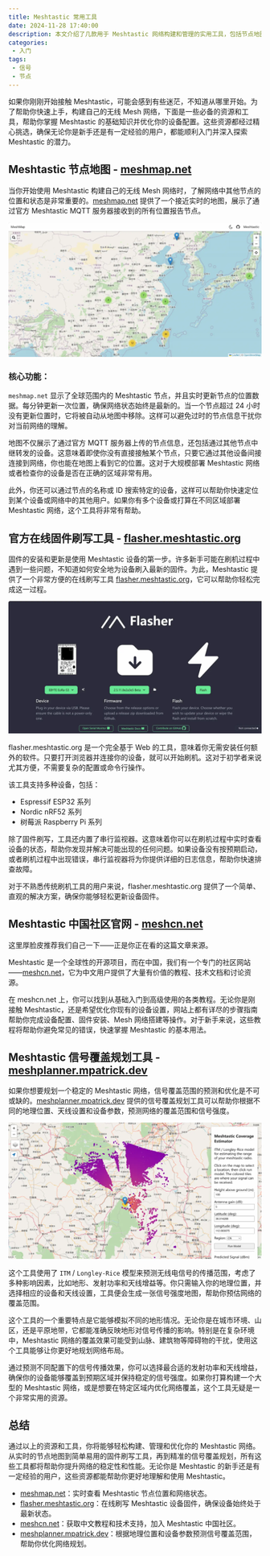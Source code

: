 ```yaml
---
title: Meshtastic 常用工具
date: 2024-11-28 17:40:00
description: 本文介绍了几款用于 Meshtastic 网络构建和管理的实用工具，包括节点地图、固件刷写工具、信号覆盖规划工具等，帮助新手快速上手并优化无线 Mesh 网络的搭建与维护。
categories:
 - 入门
tags:
 - 信号
 - 节点
---
```


如果你刚刚开始接触 Meshtastic，可能会感到有些迷茫，不知道从哪里开始。为了帮助你快速上手，构建自己的无线 Mesh 网络，下面是一些必备的资源和工具，帮助你掌握 Meshtastic 的基础知识并优化你的设备配置。这些资源都经过精心挑选，确保无论你是新手还是有一定经验的用户，都能顺利入门并深入探索 Meshtastic 的潜力。

## Meshtastic 节点地图 - [meshmap.net](https://meshmap.net/)

当你开始使用 Meshtastic 构建自己的无线 Mesh 网络时，了解网络中其他节点的位置和状态是非常重要的。[meshmap.net](https://meshmap.net/) 提供了一个接近实时的地图，展示了通过官方 Meshtastic MQTT 服务器接收到的所有位置报告节点。

![Meshmap.net screenshot in China for Meshtastic nodes](./common-tools/meshmap-net-screenshot-china.webp)

### 核心功能：

`meshmap.net` 显示了全球范围内的 Meshtastic 节点，并且实时更新节点的位置数据。每分钟更新一次位置，确保网络状态始终是最新的。当一个节点超过 24 小时没有更新位置时，它将被自动从地图中移除。这样可以避免过时的节点信息干扰你对当前网络的理解。

地图不仅展示了通过官方 MQTT 服务器上传的节点信息，还包括通过其他节点中继转发的设备。这意味着即使你没有直接接触某个节点，只要它通过其他设备间接连接到网络，你也能在地图上看到它的位置。这对于大规模部署 Meshtastic 网络或者检查你的设备是否在正确的区域非常有用。

此外，你还可以通过节点的名称或 ID 搜索特定的设备，这样可以帮助你快速定位到某个设备或网络中的其他用户。如果你有多个设备或打算在不同区域部署 Meshtastic 网络，这个工具将非常有帮助。

## 官方在线固件刷写工具 - [flasher.meshtastic.org](https://flasher.meshtastic.org/)

固件的安装和更新是使用 Meshtastic 设备的第一步。许多新手可能在刷机过程中遇到一些问题，不知道如何安全地为设备刷入最新的固件。为此，Meshtastic 提供了一个非常方便的在线刷写工具 [flasher.meshtastic.org](https://flasher.meshtastic.org/)，它可以帮助你轻松完成这一过程。

![Meshtastic official device software flasher](./common-tools/Meshtastic-official-flasher.webp)

flasher.meshtastic.org 是一个完全基于 Web 的工具，意味着你无需安装任何额外的软件。只要打开浏览器并连接你的设备，就可以开始刷机。这对于初学者来说尤其方便，不需要复杂的配置或命令行操作。

该工具支持多种设备，包括：
- Espressif ESP32 系列
- Nordic nRF52 系列
- 树莓派 Raspberry Pi 系列

除了固件刷写，工具还内置了串行监视器。这意味着你可以在刷机过程中实时查看设备的状态，帮助你发现并解决可能出现的任何问题。如果设备没有按预期启动，或者刷机过程中出现错误，串行监视器将为你提供详细的日志信息，帮助你快速排查故障。

对于不熟悉传统刷机工具的用户来说，flasher.meshtastic.org 提供了一个简单、直观的解决方案，确保你能够轻松更新设备固件。

## Meshtastic 中国社区官网 - [meshcn.net](https://meshcn.net/)

这里厚脸皮推荐我们自己一下——正是你正在看的这篇文章来源。

Meshtastic 是一个全球性的开源项目，而在中国，我们有一个专门的社区网站——[meshcn.net](https://meshcn.net/)，它为中文用户提供了大量有价值的教程、技术文档和讨论资源。

在 meshcn.net 上，你可以找到从基础入门到高级使用的各类教程。无论你是刚接触 Meshtastic，还是希望优化你现有的设备设置，网站上都有详尽的步骤指南帮助你完成设备配置、固件安装、Mesh 网络搭建等操作。对于新手来说，这些教程将帮助你避免常见的错误，快速掌握 Meshtastic 的基本用法。

## Meshtastic 信号覆盖规划工具 - [meshplanner.mpatrick.dev](https://meshplanner.mpatrick.dev/)

如果你想要规划一个稳定的 Meshtastic 网络，信号覆盖范围的预测和优化是不可或缺的。[meshplanner.mpatrick.dev](https://meshplanner.mpatrick.dev/) 提供的信号覆盖规划工具可以帮助你根据不同的地理位置、天线设置和设备参数，预测网络的覆盖范围和信号强度。

![Meshplanner screenshot of signal analysis prediction in China](./common-tools/meshplanner-meshtastic-signal-coverage-planner-screenshot-china.webp)

这个工具使用了 `ITM` / `Longley-Rice` 模型来预测无线电信号的传播范围，考虑了多种影响因素，比如地形、发射功率和天线增益等。你只需输入你的地理位置，并选择相应的设备和天线设置，工具便会生成一张信号强度地图，帮助你预估网络的覆盖范围。

这个工具的一个重要特点是它能够模拟不同的地形情况。无论你是在城市环境、山区，还是平原地带，它都能准确反映地形对信号传播的影响。特别是在复杂环境中，Meshtastic 网络的覆盖效果可能受到山脉、建筑物等障碍物的干扰，使用这个工具能够让你更好地规划网络布局。

通过预测不同配置下的信号传播效果，你可以选择最合适的发射功率和天线增益，确保你的设备能够覆盖到预期区域并保持稳定的信号强度。如果你打算构建一个大型的 Meshtastic 网络，或是想要在特定区域内优化网络覆盖，这个工具无疑是一个非常实用的资源。

## 总结

通过以上的资源和工具，你将能够轻松构建、管理和优化你的 Meshtastic 网络。从实时的节点地图到简单易用的固件刷写工具，再到精准的信号覆盖规划，所有这些工具都将帮助你提升网络的稳定性和性能。无论你是 Meshtastic 的新手还是有一定经验的用户，这些资源都能帮助你更好地理解和使用 Meshtastic。

- [meshmap.net](https://meshmap.net)：实时查看 Meshtastic 节点位置和网络状态。
- [flasher.meshtastic.org](https://flasher.meshtastic.org)：在线刷写 Meshtastic 设备固件，确保设备始终处于最新状态。
- [meshcn.net](https://meshcn.net)：获取中文教程和技术支持，加入 Meshtastic 中国社区。
- [meshplanner.mpatrick.dev](https://meshplanner.mpatrick.dev)：根据地理位置和设备参数预测信号覆盖范围，帮助你优化网络规划。